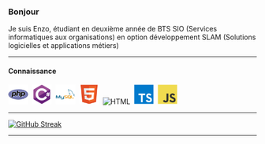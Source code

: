 <h3>Bonjour</h3>
<div>
    <p>
        Je suis Enzo, étudiant en deuxième année de BTS SIO (Services informatiques aux organisations) en option développement SLAM (Solutions logicielles et applications métiers)
    </p>
</div>

  ---
<h4>Connaissance</h4>  
<div>
    <img src="https://github.com/devicons/devicon/blob/master/icons/php/php-original.svg" title="Php" alt="Php" width="40" height="40"/>&nbsp;
    <img src="https://github.com/devicons/devicon/blob/master/icons/csharp/csharp-original.svg" title="CSharp" alt="CSharp" width="40" height="40"/>&nbsp;
    <img src="https://github.com/devicons/devicon/blob/master/icons/mysql/mysql-original-wordmark.svg" title="MySQL"  alt="MySQL" width="40" height="40"/>&nbsp;
    <img src="https://github.com/devicons/devicon/blob/master/icons/html5/html5-original.svg" title="HTML5" alt="HTML" width="40" height="40"/>&nbsp;
    <img src="https://github.com/devicons/devicon/blob/master/icons/html5/css-original.svg" title="HTML5" alt="HTML" width="40" height="40"/>&nbsp;
    <img src="https://github.com/devicons/devicon/blob/master/icons/typescript/typescript-original.svg" title="Typescrip" alt="Typescript" width="40" height="40"/>&nbsp;
    <img src="https://github.com/devicons/devicon/blob/master/icons/javascript/javascript-original.svg" title="JavaScript" alt="JavaScript" width="40" height="40"/>&nbsp;
</div>

---

[![GitHub Streak](http://github-readme-streak-stats.herokuapp.com?user=websitenet&theme=dark&background=000000)](https://git.io/streak-stats)

---
